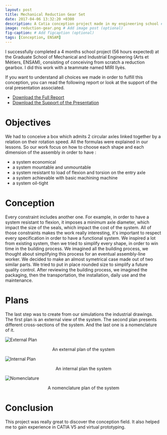 ```yaml
---
layout: post
title: Mechanical Reduction Gear Set
date: 2017-04-06 13:32:20 +0300
description: A Catia conception project made in my engineering school # Add post description (optional)
image: reduction-gear.png # Add image post (optional)
fig-caption: # Add figcaption (optional)
tags: [Conception, ENSAM]
---
```


I successfully completed a 4 months school project (56 hours expected) at the Graduate School of Mechanical and Industrial Engineering (Arts et Métiers, ENSAM), consisting of conceiving from scratch a reduction gearbox. I did this work with a teammate named MIRI Ilyès.

If you want to understand all choices we made in order to fulfill this conception, you can read the following report or look at the support of the oral presentation associated.

* [Download the Full Report][Mechanical Reduction Gear Set Report]
* [Download the Support of the Presentation][Mechanical Reduction Gear Set Presentation]

[Mechanical Reduction Gear Set Report]:{{site.baseurl}}/assets/reduction-gear/Report.pdf
[Mechanical Reduction Gear Set Presentation]:{{site.baseurl}}/assets/reduction-gear/Slides.pdf


# Objectives
We had to conceive a box which admits 2 circular axles linked together by a relation on their rotation speed. All the formulas were explained in our lessons.
So our work focus on how to choose each shape and each dimension of the assembly in order to have :
* a system economical
* a system mountable and unmountable
* a system resistant to load of flexion and torsion on the entry axle
* a system achievable with basic machining machine
* a system oil-tight

# Conception
Every constraint includes another one. For example, in order to have a system resistant to flexion, it imposes a minimum axle diameter, which impact the size of the seals, which impact the cost of the system. All of those constraints makes the work really interesting, it's important to respect every specification in order to have a functional system.
We inspired a lot from existing system, then we tried to simplify every shape, in order to win time in the building process.
We imagined all the building process, we thought about simplifying this process for an eventual assembly-line worker. We decided to make an almost symetrical case made out of two similar parts. We tried to put in place rounded size to simplify a future quality control.
After reviewing the building process, we imagined the packaging, then the transportation, the installation, daily use and the maintenance.

# Plans
The last step was to create from our simulations the industrial drawings. The first plan is an external view of the system. The second plan presents different cross-sections of the system. And the last one is a nomenclature of it.

![External Plan]({{site.baseurl}}/assets/reduction-gear/planGlobal.png)

<center>An external plan of the system</center>

![Internal Plan]({{site.baseurl}}/assets/reduction-gear/planCoupe.png)

<center>An internal plan the system</center>

![Nomenclature]({{site.baseurl}}/assets/reduction-gear/nomenclature.png)

<center>A nomenclature plan of the system</center>

# Conclusion
This project was really great to discover the conception field. It also helped me to gain experience in CATIA V5 and virtual prototyping. 

